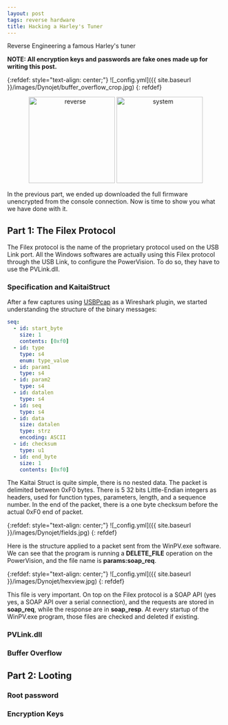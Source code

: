 ```yaml
---
layout: post
tags: reverse hardware
title: Hacking a Harley's Tuner
---
```


Reverse Engineering a famous Harley's tuner

**NOTE: All encryption keys and passwords are fake ones made up for writing this post.**

{:refdef: style="text-align: center;"}
![_config.yml]({{ site.baseurl }}/images/Dynojet/buffer_overflow_crop.jpg)
{: refdef}

<div style="text-align: center;">
 <a href="/tags#system"><img src="{{ site.baseurl }}/icons/reverse.png" width="200" title="reverse" ></a>
 <a href="/tags#system"><img src="{{ site.baseurl }}/icons/system.png" width="200" title="system" ></a>
</div>

In the previous part, we ended up downloaded the full firmware unencrypted from the console connection. Now is time to show you what we have done with it.

## Part 1: The Filex Protocol
The Filex protocol is the name of the proprietary protocol used on the USB Link port. All the Windows softwares are actually using this Filex protocol through the USB Link, to configure the PowerVision. To do so, they have to use the PVLink.dll.
### Specification and KaitaiStruct
After a few captures using [USBPcap](https://desowin.org/usbpcap/) as a Wireshark plugin, we started understanding the structure of the binary messages:
```yaml
seq:
  - id: start_byte
    size: 1
    contents: [0xf0]
  - id: type
    type: s4
    enum: type_value
  - id: param1
    type: s4
  - id: param2
    type: s4
  - id: datalen
    type: s4
  - id: seq
    type: s4
  - id: data
    size: datalen
    type: strz
    encoding: ASCII
  - id: checksum
    type: u1
  - id: end_byte
    size: 1
    contents: [0xf0]
```
The Kaitai Struct is quite simple, there is no nested data. The packet is delimited between 0xF0 bytes. There is 5 32 bits Little-Endian integers as headers, used for function types, parameters, length, and a sequence number. In the end of the packet, there is a one byte checksum before the actual 0xF0 end of packet.


{:refdef: style="text-align: center;"}
![_config.yml]({{ site.baseurl }}/images/Dynojet/fields.jpg)
{: refdef}

Here is the structure applied to a packet sent from the WinPV.exe software. We can see that the program is running a **DELETE_FILE** operation on the PowerVision, and the file name is **params:soap_req**.


{:refdef: style="text-align: center;"}
![_config.yml]({{ site.baseurl }}/images/Dynojet/hexview.jpg)
{: refdef}

This file is very important. On top on the Filex protocol is a SOAP API (yes yes, a SOAP API over a serial connection), and the requests are stored in **soap_req**, while the response are in **soap_resp**. At every startup of the WinPV.exe program, those files are checked and deleted if existing.

### PVLink.dll
### Buffer Overflow

## Part 2: Looting
### Root password
### Encryption Keys
